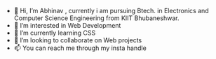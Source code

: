 - 👋 Hi, I’m Abhinav , currently i am pursuing Btech. in Electronics and Computer Science Engineering from KIIT Bhubaneshwar.  
- 👀 I’m interested in Web Development
- 🌱 I’m currently learning CSS
- 💞️ I’m looking to collaborate on Web projects
- 📫 You can reach me through my insta handle

<!---
abhigit812/abhigit812 is a ✨ special ✨ repository because its `README.md` (this file) appears on your GitHub profile.
You can click the Preview link to take a look at your changes.
--->
